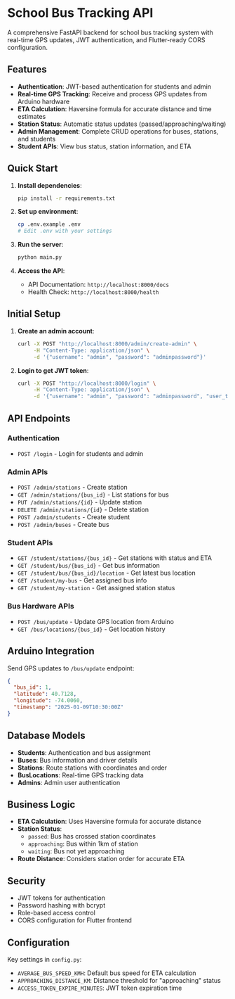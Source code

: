 # School Bus Tracking API

A comprehensive FastAPI backend for school bus tracking system with real-time GPS updates, JWT authentication, and Flutter-ready CORS configuration.

## Features

- **Authentication**: JWT-based authentication for students and admin
- **Real-time GPS Tracking**: Receive and process GPS updates from Arduino hardware
- **ETA Calculation**: Haversine formula for accurate distance and time estimates
- **Station Status**: Automatic status updates (passed/approaching/waiting)
- **Admin Management**: Complete CRUD operations for buses, stations, and students
- **Student APIs**: View bus status, station information, and ETA

## Quick Start

1. **Install dependencies**:
   ```bash
   pip install -r requirements.txt
   ```

2. **Set up environment**:
   ```bash
   cp .env.example .env
   # Edit .env with your settings
   ```

3. **Run the server**:
   ```bash
   python main.py
   ```

4. **Access the API**:
   - API Documentation: `http://localhost:8000/docs`
   - Health Check: `http://localhost:8000/health`

## Initial Setup

1. **Create an admin account**:
   ```bash
   curl -X POST "http://localhost:8000/admin/create-admin" \
        -H "Content-Type: application/json" \
        -d '{"username": "admin", "password": "adminpassword"}'
   ```

2. **Login to get JWT token**:
   ```bash
   curl -X POST "http://localhost:8000/login" \
        -H "Content-Type: application/json" \
        -d '{"username": "admin", "password": "adminpassword", "user_type": "admin"}'
   ```

## API Endpoints

### Authentication
- `POST /login` - Login for students and admin

### Admin APIs
- `POST /admin/stations` - Create station
- `GET /admin/stations/{bus_id}` - List stations for bus
- `PUT /admin/stations/{id}` - Update station
- `DELETE /admin/stations/{id}` - Delete station
- `POST /admin/students` - Create student
- `POST /admin/buses` - Create bus

### Student APIs
- `GET /student/stations/{bus_id}` - Get stations with status and ETA
- `GET /student/bus/{bus_id}` - Get bus information
- `GET /student/bus/{bus_id}/location` - Get latest bus location
- `GET /student/my-bus` - Get assigned bus info
- `GET /student/my-station` - Get assigned station status

### Bus Hardware APIs
- `POST /bus/update` - Update GPS location from Arduino
- `GET /bus/locations/{bus_id}` - Get location history

## Arduino Integration

Send GPS updates to `/bus/update` endpoint:

```json
{
  "bus_id": 1,
  "latitude": 40.7128,
  "longitude": -74.0060,
  "timestamp": "2025-01-09T10:30:00Z"
}
```

## Database Models

- **Students**: Authentication and bus assignment
- **Buses**: Bus information and driver details
- **Stations**: Route stations with coordinates and order
- **BusLocations**: Real-time GPS tracking data
- **Admins**: Admin user authentication

## Business Logic

- **ETA Calculation**: Uses Haversine formula for accurate distance
- **Station Status**:
  - `passed`: Bus has crossed station coordinates
  - `approaching`: Bus within 1km of station
  - `waiting`: Bus not yet approaching
- **Route Distance**: Considers station order for accurate ETA

## Security

- JWT tokens for authentication
- Password hashing with bcrypt
- Role-based access control
- CORS configuration for Flutter frontend

## Configuration

Key settings in `config.py`:
- `AVERAGE_BUS_SPEED_KMH`: Default bus speed for ETA calculation
- `APPROACHING_DISTANCE_KM`: Distance threshold for "approaching" status
- `ACCESS_TOKEN_EXPIRE_MINUTES`: JWT token expiration time